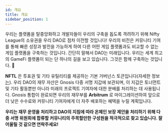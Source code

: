 ```yaml
---
id: 개요
title: 개요
sidebar_position: 1
---
```


우리는 플랫폼을 탈중앙화하고 개발자들이 우리의 구축을 돕도록 격려하기 위해 Nifty League의 소유권을 우리 DAO로 점차 이전할 것입니다! 우리의 비전은 커뮤니티 기여를 통해 빠른 성장과 발전을 가능하게 하여 다른 어떤 게임 플랫폼과도 비교할 수 없는 게임 플랫폼을 구축하는 것입니다. 간단히 말해서 DAO는 미래입니다. 우리는 세계 최고의 GameFi 플랫폼이 되는 단 하나의 길을 보고 있습니다. 그것은 함께 구축하는 것입니다. 💜

**NFTL** 은 투표권 및 기타 유틸리티를 제공하는 기본 거버넌스 토큰입니다(자세한 정보 [는](https://nifty-league.com/about#nftl)). 우리 DAO의 재무 자산은 Gnosis 다중 서명 지갑에 보관되며, 이 지갑은 토너먼트 및 기타 활동뿐만 아니라 미래의 프로젝트 기여자에 대한 분배를 처리하는 데 사용됩니다. Gnosis 통합이 완료되면 우리의 재무부를 **Arbitrum** 로 마이그레이션하여 앞으로 더 낮은 수수료와 커뮤니티 기여자에게 더 자주 배포하는 혜택을 누릴 계획입니다.

**우리는 재무 운영을 처리하고 DAO의 지침에 따라 온체인 보장 제안을 처리하기 위해 다중 서명 위원회에 합류할 커뮤니티의 주목할만한 구성원을 적극적으로 찾고 있습니다. 잘 어울릴 것 같으면 연락주세요!**
